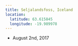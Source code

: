 ```yaml
---
title: Seljalandsfoss, Iceland
location:
  latitude: 63.615845
  longitude: -19.989978
---
```


+ August 2nd, 2017
